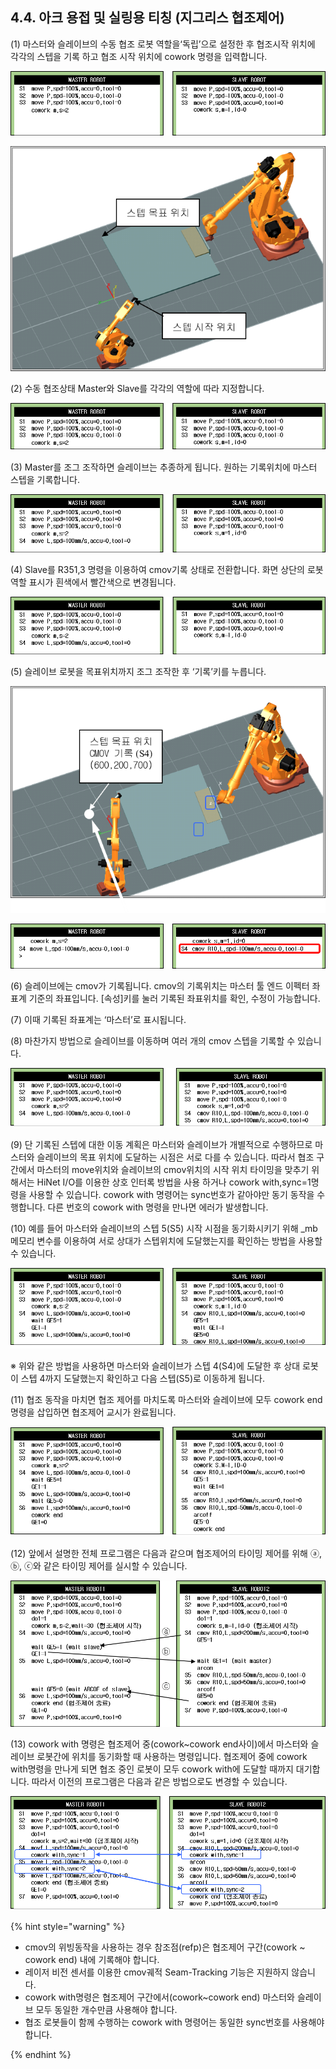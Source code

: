 ﻿## 4.4. 아크 용접 및 실링용 티칭 (지그리스 협조제어)



(1)	마스터와 슬레이브의 수동 협조 로봇 역할을‘독립’으로 설정한 후 협조시작 위치에 각각의 스텝을 기록 하고 협조 시작 위치에 cowork 명령을 입력합니다. 
 
![](../_assets/4-prg8.png)

![[그림 4-4] 스텝 시작 및 목표 위치](../_assets/4-4.png)


(2)	수동 협조상태 Master와 Slave를 각각의 역할에 따라 지정합니다.  

![](../_assets/4-prg9.png)



(3)	Master를 조그 조작하면 슬레이브는 추종하게 됩니다. 원하는 기록위치에 마스터 스텝을 기록합니다.  

 ![](../_assets/4-prg10.png)

(4)	Slave를 R351,3 명령을 이용하여 cmov기록 상태로 전환합니다. 화면 상단의 로봇역할 표시가 흰색에서 빨간색으로 변경됩니다.  

 ![](../_assets/4-prg10.png)

(5)	슬레이브 로봇을 목표위치까지 조그 조작한 후 ‘기록’키를 누릅니다.  
 

![[그림 4-5] 스텝 목표 위치 cmov 기록](../_assets/4-5.png)  

 
![](../_assets/4-prg11.png)  



(6)	슬레이브에는 cmov가 기록됩니다. cmov의 기록위치는 마스터 툴 엔드 이펙터 좌표계 기준의 좌표입니다. [속성]키를 눌러 기록된 좌표위치를 확인, 수정이 가능합니다. 
  
(7)	이때 기록된 좌표계는 ‘마스터’로 표시됩니다. 

(8)	마찬가지 방법으로 슬레이브를 이동하며 여러 개의 cmov 스텝을 기록할 수 있습니다.  

 ![](../_assets/4-prg12.png)

(9)	단 기록된 스텝에 대한 이동 계획은 마스터와 슬레이브가 개별적으로 수행하므로 마스터와 슬레이브의 목표 위치에 도달하는 시점은 서로 다를 수 있습니다. 따라서 협조 구간에서 마스터의 move위치와 슬레이브의 cmov위치의 시작 위치 타이밍을 맞추기 위해서는 HiNet I/O를 이용한 상호 인터록 방법을 사용 하거나 cowork with,sync=1명령을 사용할 수 있습니다. cowork with 명령어는 sync번호가 같아야만 동기 동작을 수행합니다. 다른 번호의 cowork with 명령을 만나면 에러가 발생합니다.

(10)	예를 들어 마스터와 슬레이브의 스텝 5(S5) 시작 시점을 동기화시키기 위해 _mb 메모리 변수를 이용하여 서로 상대가 스텝위치에 도달했는지를 확인하는 방법을 사용할 수 있습니다.  

 ![](../_assets/4-prg13.png)

※ 위와 같은 방법을 사용하면 마스터와 슬레이브가 스텝 4(S4)에 도달한 후 상대 로봇이 스텝 4까지 도달했는지 확인하고 다음 스텝(S5)로 이동하게 됩니다. 

(11)	협조 동작을 마치면 협조 제어를 마치도록 마스터와 슬레이브에 모두 cowork end 명령을 삽입하면 협조제어 교시가 완료됩니다.  

![](../_assets/4-prg14.png)     

(12)	앞에서 설명한 전체 프로그램은 다음과 같으며 협조제어의 타이밍 제어를 위해 ⓐ, ⓑ, ⓒ와 같은 타이밍 제어를 실시할 수 있습니다.  

 ![](../_assets/4-prg15.png)

(13)	cowork with 명령은 협조제어 중(cowork~cowork end사이)에서 마스터와 슬레이브 로봇간에 위치를 동기화할 때 사용하는 명령입니다. 협조제어 중에 cowork with명령을 만나게 되면 협조 중인 로봇이 모두 cowork with에 도달할 때까지 대기합니다. 따라서 이전의 프로그램은 다음과 같은 방법으로도 변경할 수 있습니다.  

 ![](../_assets/4-prg16.png)


{% hint style="warning" %}

 -	cmov의 위빙동작을 사용하는 경우 참조점(refp)은 협조제어 구간(cowork ~ cowork end) 내에 기록해야 합니다. 
 -	레이저 비전 센서를 이용한 cmov궤적 Seam-Tracking 기능은 지원하지 않습니다.
 -	cowork with명령은 협조제어 구간에서(cowork~cowork end) 마스터와 슬레이브 모두 동일한 개수만큼 사용해야 합니다. 
 -	협조 로봇들이 함께 수행하는 cowork with 명령어는 동일한 sync번호를 사용해야 합니다.

{% endhint %}
 
